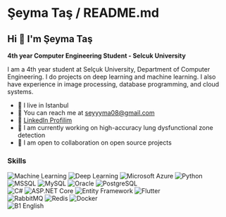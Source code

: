 # Şeyma Taş / README.md

## Hi 👋 I'm Şeyma Taş

**4th year Computer Engineering Student - Selcuk University**

I am a 4th year student at Selçuk University, Department of Computer Engineering. I do projects on deep learning and machine learning. I also have experience in image processing, database programming, and cloud systems.

- 📍 I live in Istanbul  
- 📧 You can reach me at [seyyyma08@gmail.com](mailto:seyyyma08@gmail.com)  
- 🔗 [LinkedIn Profilim](https://www.linkedin.com/in/%C5%9Feyma-ta%C5%9F-642600272/)  
- 💼 I am currently working on high-accuracy lung dysfunctional zone detection  
- 🤝 I am open to collaboration on open source projects  


### Skills  

![Machine Learning](https://img.shields.io/badge/-Machine%20Learning-102230?logo=google&logoColor=white) 
![Deep Learning](https://img.shields.io/badge/-Deep%20Learning-00599C?logo=numpy&logoColor=white) 
![Microsoft Azure](https://img.shields.io/badge/-Microsoft%20Azure-0089D6?logo=microsoft-azure&logoColor=white) 
![Python](https://img.shields.io/badge/-Python-3776AB?logo=python&logoColor=white)  
![MSSQL](https://img.shields.io/badge/-MSSQL-CC2927?logo=microsoft-sql-server&logoColor=white) 
![MySQL](https://img.shields.io/badge/-MySQL-4479A1?logo=mysql&logoColor=white) 
![Oracle](https://img.shields.io/badge/-Oracle-F80000?logo=oracle&logoColor=white) 
![PostgreSQL](https://img.shields.io/badge/-PostgreSQL-336791?logo=postgresql&logoColor=white)  
![C#](https://img.shields.io/badge/-C%23-239120?logo=c-sharp&logoColor=white) 
![ASP.NET Core](https://img.shields.io/badge/-ASP.NET%20Core-5C2D91?logo=dotnet&logoColor=white) 
![Entity Framework](https://img.shields.io/badge/-Entity%20Framework-512BD4?logo=dotnet&logoColor=white) 
![Flutter](https://img.shields.io/badge/-Flutter-02569B?logo=flutter&logoColor=white)  
![RabbitMQ](https://img.shields.io/badge/-RabbitMQ-FF6600?logo=rabbitmq&logoColor=white) 
![Redis](https://img.shields.io/badge/-Redis-DC382D?logo=redis&logoColor=white) 
![Docker](https://img.shields.io/badge/-Docker-2496ED?logo=docker&logoColor=white)  
![B1 English](https://img.shields.io/badge/-B1%20English-0078D4?logo=translate&logoColor=white)  

